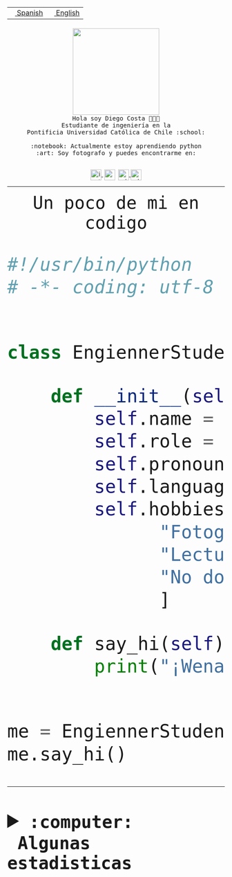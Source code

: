 <table border="0"  align="right">
 <tr><td><a href="README.md"><img src="https://upload.wikimedia.org/wikipedia/commons/thumb/8/89/Bandera_de_Espa%C3%B1a.svg/1200px-Bandera_de_Espa%C3%B1a.svg.png" height="10"> Spanish</a></td>
 <td><a href="README.en.md"><img src="https://upload.wikimedia.org/wikipedia/commons/a/a4/Flag_of_the_United_States.svg" height="10"> English</a></td></tr>
</table><br><br><br>


<p align="center">
  <img src="https://github.com/diegocostares/diegocostares/blob/main/Images/aaa2.gif?raw=true" height="200px" weight="200px">
  <br><samp>
    Hola soy Diego Costa 👨🏻‍💻<br>
    Estudiante de ingeniería en la <br>
    Pontificia Universidad Católica de Chile :school:<br>
  <br>
    :notebook: Actualmente estoy aprendiendo python <br>
    :art: Soy fotografo y puedes encontrarme en: <br>
  <br></samp>
  
</p>

<p align="center">
   <a href="https://instagram.com/diegocosta_no" target="blank">
    <img 
    align="center" src="https://cdn.jsdelivr.net/npm/simple-icons@3.0.1/icons/instagram.svg" alt="instagram" height="25px" width="25px" />
  </a>
  <a style="border: 3px solid; color: white;"href="https://t.me/diegocosta_no" target="blank">
  <img
  align="center" alt="Telegram" width="25px" src="https://icons-for-free.com/iconfiles/png/512/Telegram-1324888767380505522.png" />
</a>
<a href="https://api.whatsapp.com/send?phone=56971897835&text=Hola!" target="blank">
  <img
  align="center" alt="wtsp" width="25px" src="https://img.icons8.com/pastel-glyph/2x/whatsapp--v2.png" />
</a>
<a href="https://www.linkedin.com/in/diego-costa-786249213/" target="blank">
  <img
  align="center" alt="wtsp" width="25px" src="https://img.icons8.com/metro/452/linkedin.png" />
</a>

  </a>
</p>

---


<p align="center"><font size="25"><samp>Un poco de mi en codigo</samp></front></p>


```python
#!/usr/bin/python
# -*- coding: utf-8 -*-


class EngiennerStudent:

    def __init__(self):
        self.name = "Diego Costa"
        self.role = "Estudiante"
        self.pronouns = "he/him"
        self.language_spoken = ["es_CL", "en_US"]
        self.hobbies = [
              "Fotografia",
              "Lectura",
              "No dormir",
              ]

    def say_hi(self):
        print("¡Wena mundo!")


me = EngiennerStudent()
me.say_hi()
```
---
<details>
  <summary><b><samp>:computer: &nbsp;Algunas estadisticas</samp></b></summary>
  <br/></p>

<!--START_SECTION:waka-->
![Code Time](http://img.shields.io/badge/Code%20Time-982%20hrs%2043%20mins-blue)

**Soy nocturno 🦉** 

```text
🌞 Mañana                 19 commits          ░░░░░░░░░░░░░░░░░░░░░░░░░   00.65 % 
🌆 Día                    896 commits         ████████░░░░░░░░░░░░░░░░░   30.51 % 
🌃 Tarde                  1317 commits        ███████████░░░░░░░░░░░░░░   44.84 % 
🌙 Noche                  705 commits         ██████░░░░░░░░░░░░░░░░░░░   24.00 % 
```
📅 **Soy más productivo los Martes** 

```text
Lunes                    445 commits         ████░░░░░░░░░░░░░░░░░░░░░   15.15 % 
Martes                   571 commits         █████░░░░░░░░░░░░░░░░░░░░   19.44 % 
Miércoles                379 commits         ███░░░░░░░░░░░░░░░░░░░░░░   12.90 % 
Jueves                   438 commits         ████░░░░░░░░░░░░░░░░░░░░░   14.91 % 
Viernes                  430 commits         ████░░░░░░░░░░░░░░░░░░░░░   14.64 % 
Sábado                   228 commits         ██░░░░░░░░░░░░░░░░░░░░░░░   07.76 % 
Domingo                  446 commits         ████░░░░░░░░░░░░░░░░░░░░░   15.19 % 
```


📊 **Esta semana me dediqué a** 

```text
🐱‍💻 Proyectos: 
2023-1-S4-Grupo2-Scraper 22 hrs 22 mins      ██████████████░░░░░░░░░░░   57.05 % 
server respaldlo         4 hrs 16 mins       ███░░░░░░░░░░░░░░░░░░░░░░   10.89 % 
Index-capstone           4 hrs 9 mins        ███░░░░░░░░░░░░░░░░░░░░░░   10.62 % 
Tarea2                   3 hrs 40 mins       ██░░░░░░░░░░░░░░░░░░░░░░░   09.35 % 
2023-1-S4-Grupo2-Backend 1 hr 47 mins        █░░░░░░░░░░░░░░░░░░░░░░░░   04.56 % 
```


 Last Updated on 28/05/2023 18:21:32 UTC
<!--END_SECTION:waka-->
  
  

<p align="center"> <img src="https://github-readme-stats.vercel.app/api?username=diegocostares&show_icons=true&theme=ayu-mirage" alt="abhisheknaiidu" /></p>
 
</details>
